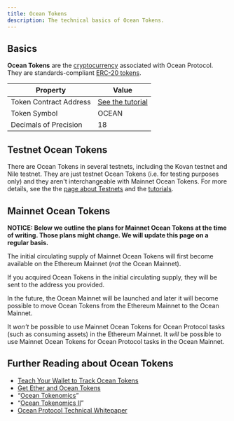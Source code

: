 ```yaml
---
title: Ocean Tokens
description: The technical basics of Ocean Tokens.
---
```


## Basics

**Ocean Tokens** are the [cryptocurrency](https://en.wikipedia.org/wiki/Cryptocurrency) associated with Ocean Protocol. They are standards-compliant [ERC-20 tokens](https://en.wikipedia.org/wiki/ERC-20).

| Property               | Value                                                    |
| ---------------------- | -------------------------------------------------------- |
| Token Contract Address | [See the tutorial](/tutorials/wallets-and-ocean-tokens/) |
| Token Symbol           | OCEAN                                                    |
| Decimals of Precision  | 18                                                       |

## Testnet Ocean Tokens

There are Ocean Tokens in several testnets, including the Kovan testnet and Nile testnet. They are just testnet Ocean Tokens (i.e. for testing purposes only) and they aren't interchangeable with Mainnet Ocean Tokens. For more details, see the the [page about Testnets](/concepts/testnets/) and the [tutorials](/tutorials/introduction/).

## Mainnet Ocean Tokens

**NOTICE: Below we outline the plans for Mainnet Ocean Tokens at the time of writing. Those plans might change. We will update this page on a regular basis.**

The initial circulating supply of Mainnet Ocean Tokens will first become available on the Ethereum Mainnet (_not_ the Ocean Mainnet).

If you acquired Ocean Tokens in the initial circulating supply, they will be sent to the address you provided.

In the future, the Ocean Mainnet will be launched and later it will become possible to move Ocean Tokens from the Ethereum Mainnet to the Ocean Mainnet.

It _won't_ be possible to use Mainnet Ocean Tokens for Ocean Protocol tasks (such as consuming assets) in the Ethereum Mainnet. It _will_ be possible to use Mainnet Ocean Tokens for Ocean Protocol tasks in the Ocean Mainnet.

## Further Reading about Ocean Tokens

- [Teach Your Wallet to Track Ocean Tokens](/tutorials/wallets-and-ocean-tokens/)
- [Get Ether and Ocean Tokens](/tutorials/get-ether-and-ocean-tokens/)
- “[Ocean Tokenomics](https://blog.oceanprotocol.com/ocean-tokenomics-d34f28c480a8)”
- “[Ocean Tokenomics II](https://blog.oceanprotocol.com/https-blog-oceanprotocol-com-ocean-tokenomics-ii-faf05854314b)”
- [Ocean Protocol Technical Whitepaper](https://oceanprotocol.com/tech-whitepaper.pdf)

